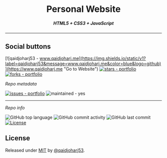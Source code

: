 <p align="center">

  <h1 align="center">Personal Website</h1>
  <h5 align="center">HTML5 + CSS3 + JavaScript</h5>
  <hr/>

<p align="center">

## Social buttons

[![qaidjoharj53 - www.qaidjoharj.me](https://img.shields.io/static/v1?label=qaidjoharj53&message=www.qaidjoharj.me&color=blue&logo=github)](https://www.qaidjoharj.me "Go to Website")
[![stars - portfolio](https://img.shields.io/github/stars/qaidjoharj53/portfolio?style=social)](https://github.com/qaidjoharj53/portfolio)
[![forks - portfolio](https://img.shields.io/github/forks/qaidjoharj53/portfolio?style=social)](https://github.com/qaidjoharj53/portfolio)

_Repo metadata_

[![issues - portfolio](https://img.shields.io/github/issues/qaidjoharj53/portfolio)](https://github.com/qaidjoharj53/portfolio/issues)
![maintained - yes](https://img.shields.io/badge/maintained-yes-blue)

<hr/>

_Repo info_

![GitHub top language](https://img.shields.io/github/languages/top/qaidjoharj53/portfolio)
![GitHub commit activity](https://img.shields.io/github/commit-activity/m/qaidjoharj53/portfolio)
![GitHub last commit](https://img.shields.io/github/last-commit/qaidjoharj53/portfolio)
[![License](https://img.shields.io/badge/License-MIT-blue)](#license)

## License

Released under [MIT](/LICENSE) by [@qaidjoharj53](https://github.com/qaidjoharj53).
